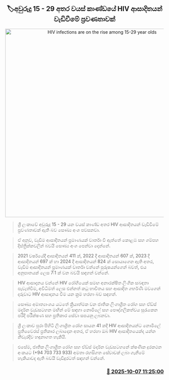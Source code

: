 <p align='center'><b><h2 align='center' title='HIV infections are on the rise among 15-29 year olds'>🏷අවුරුදු 15 - 29 අතර වයස් කාණ්ඩයේ HIV ආසාදිතයන් වැඩිවීමේ ප්‍රවණතාවක්</h2></b></p>
<p align='center'><img src='https://helakuru.sgp1.cdn.digitaloceanspaces.com/esana/images/lib/hiv-aids.jpg' width='600' alt='HIV infections are on the rise among 15-29 year olds'></p>

> ශ්‍රී ලංකාවේ අවුරුදු 15 - 29 යන වයස් කාණ්ඩ අතර HIV ආසාදිතයන් වැඩිවීමේ ප්‍රවණතාවක් ඇති බව සෞඛ්‍ය අංශ පවසනවා.

> ඒ අනුව, වැඩිම ආසාදිතයන් ප්‍රමාණයක් වාර්තා වී ඇත්තේ කොළඹ සහ ගම්පහ දිස්ත්‍රික්කවලින් බවයි සෞඛ්‍ය අංශ පෙන්වා දෙන්නේ.

> 2021 වර්ෂයේදී ආසාදිතයන් 411 ක්, 2022 දී ආසාදිතයන් 607 ක්, 2023 දී ආසාදිතයන් 697 ක් හා 2024 දී ආසාදිතයන් 824 ක් සොයාගෙන ඇති අතර, වැඩිම ආසාදිතයන් ප්‍රමාණයක් වාර්තා වන්නේ පුරුෂයන්ගෙන් බවත්, එය අනුපාතයක් ලෙස 7:1 ක් වන බවයි සඳහන් වන්නේ.

> HIV ආසාදනය වන්නේ HIV රෝගියෙක් සමඟ අනාරක්ෂිත ලිංගික සබඳතා පැවැත්වීම, අවිධිමත් ලෙස එන්නත් කටු භාවිතය සහ ආසාදිත ගර්භණී මවගෙන් දරුවාට HIV ආසාදනය වීම යන ක්‍රම හරහා බව සඳහන්.

> සෞඛ්‍ය අමාත්‍යාංශය යටතේ ක්‍රියාත්මක වන ජාතික ලිංගාශ්‍රිත රෝග සහ ඒඩ්ස් මර්දන වැඩසටහන මඟින් මේ සඳහා නොමිලේ සහ පෞද්ගලිකත්වය සුරැකෙන පරිදි පරීක්ෂණ සහ ප්‍රතිකාර සේවා සපයනු ලබනවා.

> ශ්‍රී ලංකාව පුරා පිහිටි ලිංගාශ්‍රිත රෝග සායන 41 කදී HIV ආසාදිතයන්ට නොමිලේ ප්‍රතිවෛරස් ප්‍රතිකාර ලබාදෙන අතර, ඒ හරහා ඔබ HIV ආසාදිතයෙක්ද යන්න නිවැරදිව හඳුනාගත හැකියි.

> එසේම, ජාතික ලිංගාශ්‍රිත රෝග සහ ඒඩ්ස් මර්දන වැඩසටහනේ ක්ෂණික දුරකථන අංකයට (+94 703 733 933) අමතා රහසිගත සේවාවක් ලබා ගැනීමේ හැකියාවද ඇති බවයි වැඩිදුරටත් සඳහන් වන්නේ.



<h3 align='right'><a href='https://www.helakuru.lk/esana/p/114248/'>📅 2025-10-07 11:25:00</a></h3>
